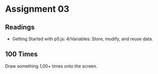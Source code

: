 # Assignment 03

## Readings
- Getting Started with p5.js: 4/Variables: Store, modify, and reuse data.

## 100 Times
Draw something 1,00+ times onto the screen.
